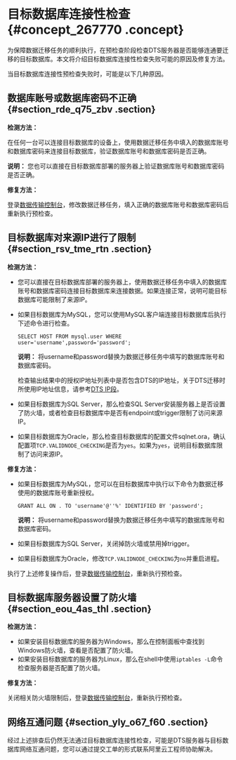 # 目标数据库连接性检查 {#concept_267770 .concept}

为保障数据迁移任务的顺利执行，在预检查阶段检查DTS服务器是否能够连通要迁移的目标数据库。本文将介绍目标数据库连接性检查失败可能的原因及修复方法。

当目标数据库连接性预检查失败时，可能是以下几种原因。

## 数据库账号或数据库密码不正确 {#section_rde_q75_zbv .section}

**检测方法：**

在任何一台可以连接目标数据库的设备上，使用数据迁移任务中填入的数据库账号和数据库密码来连接目标数据库，验证数据库账号和数据库密码是否正确。

**说明：** 您也可以直接在目标数据库部署的服务器上验证数据库账号和数据库密码是否正确。

**修复方法：**

登录[数据传输控制台](https://dts.console.aliyun.com/)，修改数据迁移任务，填入正确的数据库账号和数据库密码后重新执行预检查。

## 目标数据库对来源IP进行了限制 {#section_rsv_tme_rtn .section}

**检测方法：**

-   您可以直接在目标数据库部署的服务器上，使用数据迁移任务中填入的数据库账号和数据库密码连接目标数据库来连接数据。如果连接正常，说明可能目标数据库可能限制了来源IP。
-   如果目标数据库为MySQL，您可以使用MySQL客户端连接目标数据库后执行下述命令进行检查。

    ``` {#codeblock_op4_avv_yau}
    SELECT HOST FROM mysql.user WHERE user='username',password='password';
    ```

    **说明：** 将username和password替换为数据迁移任务中填写的数据库账号和数据库密码。

    检查输出结果中的授权IP地址列表中是否包含DTS的IP地址，关于DTS迁移时所使用IP地址信息，请参考[DTS IP段](https://help.aliyun.com/document_detail/84900.html)。

-   如果目标数据库为SQL Server，那么检查SQL Server安装服务器上是否设置了防火墙，或者检查目标数据库中是否有endpoint或trigger限制了访问来源IP。
-   如果目标数据库为Oracle，那么检查目标数据库的配置文件sqlnet.ora，确认配置项`TCP.VALIDNODE_CHECKING`是否为`yes`。如果为`yes`，说明目标数据库限制了访问来源IP。

**修复方法：**

-   如果目标数据库为MySQL，您可以在目标数据库中执行以下命令为数据迁移使用的数据库账号重新授权。

    ``` {#codeblock_ufy_ohe_ckr}
    GRANT ALL ON . TO 'username'@''%' IDENTIFIED BY 'password';
    ```

    **说明：** 将username和password替换为数据迁移任务中填写的数据库账号和数据库密码。

-   如果目标数据库为SQL Server，关闭掉防火墙或禁用掉trigger。
-   如果目标数据库为Oracle，修改`TCP.VALIDNODE_CHECKING`为`no`并重启进程。

执行了上述修复操作后，登录[数据传输控制台](https://dts.console.aliyun.com/)，重新执行预检查。

## 目标数据库服务器设置了防火墙 {#section_eou_4as_thl .section}

**检测方法：**

-   如果安装目标数据库的服务器为Windows，那么在控制面板中查找到Windows防火墙，查看是否配置了防火墙。
-   如果安装目标数据库的服务器为Linux，那么在shell中使用`iptables -L`命令检查服务器是否配置了防火墙。

**修复方法：**

关闭相关防火墙限制后，登录[数据传输控制台](https://dts.console.aliyun.com/)，重新执行预检查。

## 网络互通问题 {#section_yly_o67_f60 .section}

经过上述排查后仍然无法通过目标数据库连接性检查，可能是DTS服务器与目标数据库网络互通问题，您可以通过提交工单的形式联系阿里云工程师协助解决。


